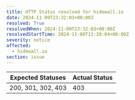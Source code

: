 ```yaml
---
title: HTTP Status resolved for hidewall.io
date: 2024-11-09T23:32:03+00:00Z
resolved: True
resolvedWhen: 2024-11-09T23:32:03+00:00Z
resolvedStartTime: 2024-11-08T11:28:04+00:00Z
severity: notice
affected:
  - hidewall.io
section: issue
---
```


| Expected Statuses | Actual Status  |
|-------------------|----------------|
| 200, 301, 302, 403 | 403 |

